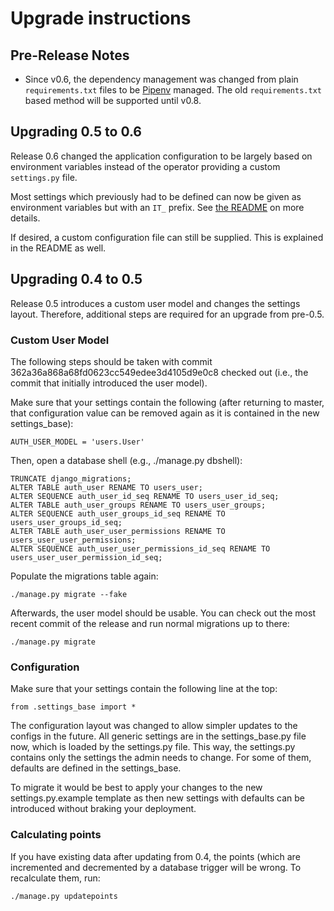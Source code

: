Upgrade instructions
====================

Pre-Release Notes
-----------------

- Since v0.6, the dependency management was changed from plain `requirements.txt` files to be [Pipenv](https://github.com/pypa/pipenv) managed.
  The old `requirements.txt` based method will be supported until v0.8.

Upgrading 0.5 to 0.6
--------------------

Release 0.6 changed the application configuration to be largely based on environment variables instead of the operator
providing a custom `settings.py` file.

Most settings which previously had to be defined can now be given as environment variables but with an `IT_` prefix.
See [the README](https://github.com/bit-bots/imagetagger#configuration) on more details.

If desired, a custom configuration file can still be supplied. This is explained in the README as well.

Upgrading 0.4 to 0.5
--------------------

Release 0.5 introduces a custom user model and changes the settings layout.
Therefore, additional steps are required for an upgrade from pre-0.5.

### Custom User Model

The following steps should be taken with commit 362a36a868a68fd0623cc549edee3d4105d9e0c8 checked out (i.e., the commit that initially introduced the user model).

Make sure that your settings contain the following (after returning to master, that configuration value can be removed again as it is contained in the new settings_base):

    AUTH_USER_MODEL = 'users.User'

Then, open a database shell (e.g., ./manage.py dbshell):

    TRUNCATE django_migrations;
    ALTER TABLE auth_user RENAME TO users_user;
    ALTER SEQUENCE auth_user_id_seq RENAME TO users_user_id_seq;
    ALTER TABLE auth_user_groups RENAME TO users_user_groups;
    ALTER SEQUENCE auth_user_groups_id_seq RENAME TO users_user_groups_id_seq;
    ALTER TABLE auth_user_user_permissions RENAME TO users_user_user_permissions;
    ALTER SEQUENCE auth_user_user_permissions_id_seq RENAME TO users_user_user_permission_id_seq;

Populate the migrations table again:

    ./manage.py migrate --fake

Afterwards, the user model should be usable. You can check out the most recent commit of the release and run normal migrations up to there:

    ./manage.py migrate


### Configuration

Make sure that your settings contain the following line at the top:

    from .settings_base import *

The configuration layout was changed to allow simpler updates to the configs in the future. All generic settings
are in the settings_base.py file now, which is loaded by the settings.py file. This way, the settings.py contains only the
settings the admin needs to change. For some of them, defaults are defined in the settings_base.

To migrate it would be best to apply your changes to the new settings.py.example template as then new settings with
defaults can be introduced without braking your deployment.

### Calculating points

If you have existing data after updating from 0.4, the points (which are incremented and decremented by a database trigger will be wrong. To recalculate them, run:

    ./manage.py updatepoints
